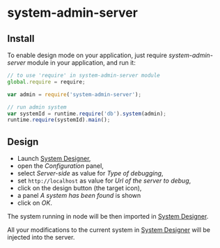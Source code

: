 # system-admin-server

## Install

To enable design mode on your application, just require *system-admin-server* module in your application, and run it:

```js
// to use 'require' in system-admin-server module
global.require = require;

var admin = require('system-admin-server');

// run admin system
var systemId = runtime.require('db').system(admin);
runtime.require(systemId).main();
```

## Design

* Launch [System Designer](https://system-designer.github.io),
* open the *Configuration* panel,
* select *Server-side* as value for *Type of debugging*,
* set `http://localhost` as value for *Url of the server to debug*,
* click on the design button (the target icon),
* a panel *A system has been found* is shown
* click on *OK*.

The system running in node will be then imported in [System Designer](https://system-designer.github.io).

All your modifications to the current system in [System Designer](https://system-designer.github.io) will be injected into the server. 

